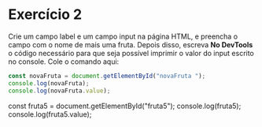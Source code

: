 # Exercício 2

Crie um campo label e um campo input na página HTML, e preencha o campo com o nome de mais uma fruta.
Depois disso, escreva **No DevTools** o código necessário para que seja possível imprimir o valor do input escrito no console.
Cole o comando aqui:

```jsx
const novaFruta = document.getElementById("novaFruta ");
console.log(novaFruta);
console.log(novaFruta.value);
```

const fruta5 = document.getElementById("fruta5");
console.log(fruta5);
console.log(fruta5.value);
